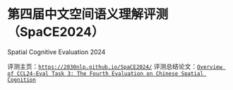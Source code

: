 # 第四届中文空间语义理解评测（SpaCE2024）
Spatial Cognitive Evaluation 2024

评测主页：<a href="https://2030nlp.github.io/SpaCE2024/" target="_blank">`https://2030nlp.github.io/SpaCE2024/`</a>
评测总结论文：<a href="https://github.com/2030NLP/SpaCE2024/edit/main/docs/Overview of SpaCE2024.pdf" target="_blank">`Overview of CCL24-Eval Task 3: The Fourth Evaluation on Chinese Spatial Cognition`</a>
